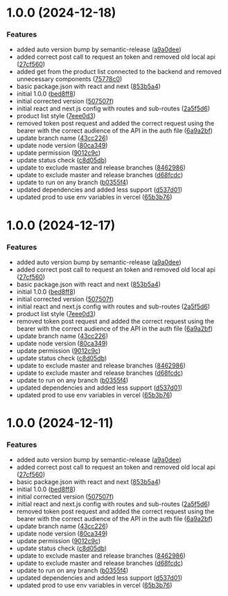 # 1.0.0 (2024-12-18)


### Features

* added auto version bump by semantic-release ([a9a0dee](https://github.com/Rodrigues-Developers/silver-catalog/commit/a9a0dee57b49039019b3a52eaa0c722728e7f2f8))
* added correct post call to request an token and removed old local api ([27cf560](https://github.com/Rodrigues-Developers/silver-catalog/commit/27cf5607e835741c67624e8a1f055231840f3bc2))
* added get from the product list connected to the backend and removed unnecessary components ([75778c0](https://github.com/Rodrigues-Developers/silver-catalog/commit/75778c09a4c96439534cd08b33d85e3ab9f67edc))
* basic package.json with react and next ([853b5a4](https://github.com/Rodrigues-Developers/silver-catalog/commit/853b5a4b16425a333d4da946608ac5c956be7c18))
* initial 1.0.0 ([bed8ff8](https://github.com/Rodrigues-Developers/silver-catalog/commit/bed8ff8d721da112b234dfb3cae306ab096520e9))
* initial corrected version ([507507f](https://github.com/Rodrigues-Developers/silver-catalog/commit/507507feac57551dc149873bd56b43366bfdfdb5))
* initial react and next.js config with routes and sub-routes ([2a5f5d6](https://github.com/Rodrigues-Developers/silver-catalog/commit/2a5f5d62b5d79e8aa5ef4b0049bdea322aa8cb73))
* product list style ([7eee0d3](https://github.com/Rodrigues-Developers/silver-catalog/commit/7eee0d3e443ea11bbd27ca37adbb8f24e27627d2))
* removed token post request and added the correct request using the bearer with the correct audience of the API in the auth file ([6a9a2bf](https://github.com/Rodrigues-Developers/silver-catalog/commit/6a9a2bf209c016cd2cebde0169d83dfbf8eda50e))
* update branch name ([43cc226](https://github.com/Rodrigues-Developers/silver-catalog/commit/43cc226faf9d4f51d292a7629e6dd37d6a079b4b))
* update node version ([80ca349](https://github.com/Rodrigues-Developers/silver-catalog/commit/80ca349c721128f5d19b5583817c1412ae434780))
* update permission ([9012c9c](https://github.com/Rodrigues-Developers/silver-catalog/commit/9012c9c255b98e658ddfe1690a4af87558bfeed5))
* update status check ([c8d05db](https://github.com/Rodrigues-Developers/silver-catalog/commit/c8d05db4f991838044f0f2c78d3061d9adb8e1c1))
* update to exclude master and release branches ([8462986](https://github.com/Rodrigues-Developers/silver-catalog/commit/8462986a7ffd25508363284b420d4345f3933651))
* update to exclude master and release branches ([d68fcdc](https://github.com/Rodrigues-Developers/silver-catalog/commit/d68fcdc93def4fb4d792f7e901df9428ca5e5589))
* update to run on any branch ([b0355f4](https://github.com/Rodrigues-Developers/silver-catalog/commit/b0355f42a40a6c56d6b76857d142c891d4c835b5))
* updated dependencies and added less support ([d537d01](https://github.com/Rodrigues-Developers/silver-catalog/commit/d537d01d3cc6a2aa97c970cad83d424e57a667d5))
* updated prod to use env variables in vercel ([65b3b76](https://github.com/Rodrigues-Developers/silver-catalog/commit/65b3b7644b0db420ab01e6e33d84f2e0b0215873))

# 1.0.0 (2024-12-17)


### Features

* added auto version bump by semantic-release ([a9a0dee](https://github.com/Rodrigues-Developers/silver-catalog/commit/a9a0dee57b49039019b3a52eaa0c722728e7f2f8))
* added correct post call to request an token and removed old local api ([27cf560](https://github.com/Rodrigues-Developers/silver-catalog/commit/27cf5607e835741c67624e8a1f055231840f3bc2))
* basic package.json with react and next ([853b5a4](https://github.com/Rodrigues-Developers/silver-catalog/commit/853b5a4b16425a333d4da946608ac5c956be7c18))
* initial 1.0.0 ([bed8ff8](https://github.com/Rodrigues-Developers/silver-catalog/commit/bed8ff8d721da112b234dfb3cae306ab096520e9))
* initial corrected version ([507507f](https://github.com/Rodrigues-Developers/silver-catalog/commit/507507feac57551dc149873bd56b43366bfdfdb5))
* initial react and next.js config with routes and sub-routes ([2a5f5d6](https://github.com/Rodrigues-Developers/silver-catalog/commit/2a5f5d62b5d79e8aa5ef4b0049bdea322aa8cb73))
* product list style ([7eee0d3](https://github.com/Rodrigues-Developers/silver-catalog/commit/7eee0d3e443ea11bbd27ca37adbb8f24e27627d2))
* removed token post request and added the correct request using the bearer with the correct audience of the API in the auth file ([6a9a2bf](https://github.com/Rodrigues-Developers/silver-catalog/commit/6a9a2bf209c016cd2cebde0169d83dfbf8eda50e))
* update branch name ([43cc226](https://github.com/Rodrigues-Developers/silver-catalog/commit/43cc226faf9d4f51d292a7629e6dd37d6a079b4b))
* update node version ([80ca349](https://github.com/Rodrigues-Developers/silver-catalog/commit/80ca349c721128f5d19b5583817c1412ae434780))
* update permission ([9012c9c](https://github.com/Rodrigues-Developers/silver-catalog/commit/9012c9c255b98e658ddfe1690a4af87558bfeed5))
* update status check ([c8d05db](https://github.com/Rodrigues-Developers/silver-catalog/commit/c8d05db4f991838044f0f2c78d3061d9adb8e1c1))
* update to exclude master and release branches ([8462986](https://github.com/Rodrigues-Developers/silver-catalog/commit/8462986a7ffd25508363284b420d4345f3933651))
* update to exclude master and release branches ([d68fcdc](https://github.com/Rodrigues-Developers/silver-catalog/commit/d68fcdc93def4fb4d792f7e901df9428ca5e5589))
* update to run on any branch ([b0355f4](https://github.com/Rodrigues-Developers/silver-catalog/commit/b0355f42a40a6c56d6b76857d142c891d4c835b5))
* updated dependencies and added less support ([d537d01](https://github.com/Rodrigues-Developers/silver-catalog/commit/d537d01d3cc6a2aa97c970cad83d424e57a667d5))
* updated prod to use env variables in vercel ([65b3b76](https://github.com/Rodrigues-Developers/silver-catalog/commit/65b3b7644b0db420ab01e6e33d84f2e0b0215873))

# 1.0.0 (2024-12-11)


### Features

* added auto version bump by semantic-release ([a9a0dee](https://github.com/Rodrigues-Developers/silver-catalog/commit/a9a0dee57b49039019b3a52eaa0c722728e7f2f8))
* added correct post call to request an token and removed old local api ([27cf560](https://github.com/Rodrigues-Developers/silver-catalog/commit/27cf5607e835741c67624e8a1f055231840f3bc2))
* basic package.json with react and next ([853b5a4](https://github.com/Rodrigues-Developers/silver-catalog/commit/853b5a4b16425a333d4da946608ac5c956be7c18))
* initial 1.0.0 ([bed8ff8](https://github.com/Rodrigues-Developers/silver-catalog/commit/bed8ff8d721da112b234dfb3cae306ab096520e9))
* initial corrected version ([507507f](https://github.com/Rodrigues-Developers/silver-catalog/commit/507507feac57551dc149873bd56b43366bfdfdb5))
* initial react and next.js config with routes and sub-routes ([2a5f5d6](https://github.com/Rodrigues-Developers/silver-catalog/commit/2a5f5d62b5d79e8aa5ef4b0049bdea322aa8cb73))
* removed token post request and added the correct request using the bearer with the correct audience of the API in the auth file ([6a9a2bf](https://github.com/Rodrigues-Developers/silver-catalog/commit/6a9a2bf209c016cd2cebde0169d83dfbf8eda50e))
* update branch name ([43cc226](https://github.com/Rodrigues-Developers/silver-catalog/commit/43cc226faf9d4f51d292a7629e6dd37d6a079b4b))
* update node version ([80ca349](https://github.com/Rodrigues-Developers/silver-catalog/commit/80ca349c721128f5d19b5583817c1412ae434780))
* update permission ([9012c9c](https://github.com/Rodrigues-Developers/silver-catalog/commit/9012c9c255b98e658ddfe1690a4af87558bfeed5))
* update status check ([c8d05db](https://github.com/Rodrigues-Developers/silver-catalog/commit/c8d05db4f991838044f0f2c78d3061d9adb8e1c1))
* update to exclude master and release branches ([8462986](https://github.com/Rodrigues-Developers/silver-catalog/commit/8462986a7ffd25508363284b420d4345f3933651))
* update to exclude master and release branches ([d68fcdc](https://github.com/Rodrigues-Developers/silver-catalog/commit/d68fcdc93def4fb4d792f7e901df9428ca5e5589))
* update to run on any branch ([b0355f4](https://github.com/Rodrigues-Developers/silver-catalog/commit/b0355f42a40a6c56d6b76857d142c891d4c835b5))
* updated dependencies and added less support ([d537d01](https://github.com/Rodrigues-Developers/silver-catalog/commit/d537d01d3cc6a2aa97c970cad83d424e57a667d5))
* updated prod to use env variables in vercel ([65b3b76](https://github.com/Rodrigues-Developers/silver-catalog/commit/65b3b7644b0db420ab01e6e33d84f2e0b0215873))

